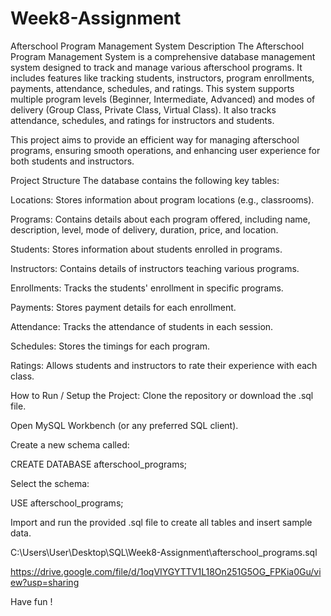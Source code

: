# Week8-Assignment
Afterschool Program Management System
Description
The Afterschool Program Management System is a comprehensive database management system designed to track and manage various afterschool programs. It includes features like tracking students, instructors, program enrollments, payments, attendance, schedules, and ratings. This system supports multiple program levels (Beginner, Intermediate, Advanced) and modes of delivery (Group Class, Private Class, Virtual Class). It also tracks attendance, schedules, and ratings for instructors and students.

This project aims to provide an efficient way for managing afterschool programs, ensuring smooth operations, and enhancing user experience for both students and instructors.

Project Structure
The database contains the following key tables:

Locations: Stores information about program locations (e.g., classrooms).

Programs: Contains details about each program offered, including name, description, level, mode of delivery, duration, price, and location.

Students: Stores information about students enrolled in programs.

Instructors: Contains details of instructors teaching various programs.

Enrollments: Tracks the students' enrollment in specific programs.

Payments: Stores payment details for each enrollment.

Attendance: Tracks the attendance of students in each session.

Schedules: Stores the timings for each program.

Ratings: Allows students and instructors to rate their experience with each class.

How to Run / Setup the Project:
Clone the repository or download the .sql file.

Open MySQL Workbench (or any preferred SQL client).

Create a new schema called:

CREATE DATABASE afterschool_programs;

Select the schema:

USE afterschool_programs;

Import and run the provided .sql file to create all tables and insert sample data.

C:\Users\User\Desktop\SQL\Week8-Assignment\afterschool_programs.sql

https://drive.google.com/file/d/1oqVIYGYTTV1L18On251G5OG_FPKia0Gu/view?usp=sharing

Have fun !




